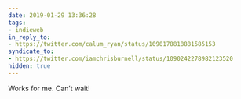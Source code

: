 ```yaml
---
date: 2019-01-29 13:36:28
tags:
- indieweb
in_reply_to:
- https://twitter.com/calum_ryan/status/1090178818881585153
syndicate_to:
- https://twitter.com/iamchrisburnell/status/1090242278982123520
hidden: true
---
```


Works for me. Can’t wait!
